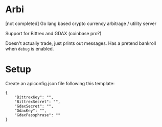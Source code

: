 # Arbi

[not completed] Go lang based crypto currency arbitrage / utility server

Support for Bittrex and GDAX (coinbase pro?)

Doesn't actually trade, just prints out messages.
Has a pretend bankroll when `debug` is enabled.

# Setup

Create an apiconfig.json file following this template:

```
{
    "BittrexKey": "",
    "BittrexSecret": "",
    "GdaxSecret": "",
    "GdaxKey": "",
    "GdaxPassphrase": ""
}
```
